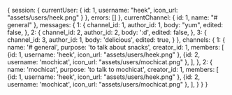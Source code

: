 {
  session: {
    currentUser: {
      id: 1,
      username: "heek",
      icon_url: "assets/users/heek.png"
      }
    },
    errors: []
  },
  currentChannel: {
    id: 1,
    name: "# general"
  },
  messages: {
    1: {
      channel_id: 1,
      author_id: 1,
      body: "yum",
      edited: false,
    },
    2: {
      channel_id: 2,
      author_id: 2,
      body: ':d',
      edited: false,
    },
    3: {
      channel_id: 3,
      author_id: 1,
      body: 'delicious',
      edited: true,
    }
  },
  channels: {
    1: {
      name: '# general',
      purpose: 'to talk about snacks',
      creator_id: 1,
      members: [
        {id: 1,
          username: 'heek',
          icon_url: "assets/users/heek.png"
        },
        {id: 2,
          username: 'mochicat',
          icon_url: "assets/users/mochicat.png"
        },
      ],
    },
    2: {
      name: 'mochicat',
      purpose: 'to talk to mochicat',
      creator_id: 1,
      members: [
        {id: 1,
          username: 'heek',
          icon_url: "assets/users/heek.png"
        },
        {id: 2,
          username: 'mochicat',
          icon_url: "assets/users/mochicat.png"
        },
      ],
    }
  }
}
